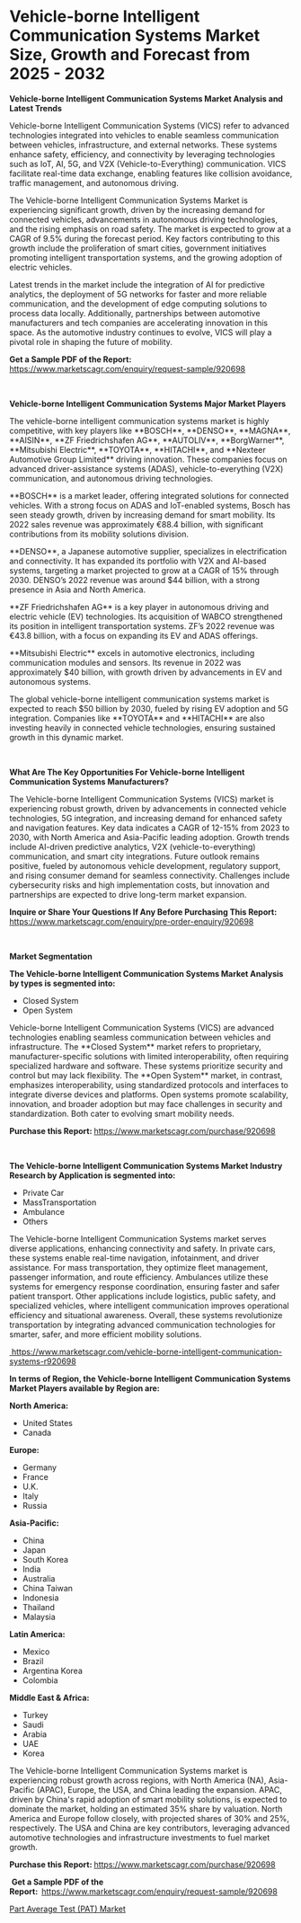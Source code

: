 <p><h1>Vehicle-borne Intelligent Communication Systems Market Size, Growth and Forecast from 2025 - 2032</h1></p><p><strong>Vehicle-borne Intelligent Communication Systems Market Analysis and Latest Trends</strong></p>
<p><p>Vehicle-borne Intelligent Communication Systems (VICS) refer to advanced technologies integrated into vehicles to enable seamless communication between vehicles, infrastructure, and external networks. These systems enhance safety, efficiency, and connectivity by leveraging technologies such as IoT, AI, 5G, and V2X (Vehicle-to-Everything) communication. VICS facilitate real-time data exchange, enabling features like collision avoidance, traffic management, and autonomous driving.</p><p>The Vehicle-borne Intelligent Communication Systems Market is experiencing significant growth, driven by the increasing demand for connected vehicles, advancements in autonomous driving technologies, and the rising emphasis on road safety. The market is expected to grow at a CAGR of 9.5% during the forecast period. Key factors contributing to this growth include the proliferation of smart cities, government initiatives promoting intelligent transportation systems, and the growing adoption of electric vehicles.</p><p>Latest trends in the market include the integration of AI for predictive analytics, the deployment of 5G networks for faster and more reliable communication, and the development of edge computing solutions to process data locally. Additionally, partnerships between automotive manufacturers and tech companies are accelerating innovation in this space. As the automotive industry continues to evolve, VICS will play a pivotal role in shaping the future of mobility.</p></p>
<p><strong>Get a Sample PDF of the Report:&nbsp;</strong> <a href="https://www.marketscagr.com/enquiry/request-sample/920698?utm_campaign=1848&utm_medium=2&utm_source=Github&utm_content=ia&utm_term=23012025&utm_id=vehicle-borne-intelligent-communication-systems">https://www.marketscagr.com/enquiry/request-sample/920698</a></p>
<p>&nbsp;</p>
<p><strong>Vehicle-borne Intelligent Communication Systems Major Market Players</strong></p>
<p><p>The vehicle-borne intelligent communication systems market is highly competitive, with key players like **BOSCH**, **DENSO**, **MAGNA**, **AISIN**, **ZF Friedrichshafen AG**, **AUTOLIV**, **BorgWarner**, **Mitsubishi Electric**, **TOYOTA**, **HITACHI**, and **Nexteer Automotive Group Limited** driving innovation. These companies focus on advanced driver-assistance systems (ADAS), vehicle-to-everything (V2X) communication, and autonomous driving technologies.</p><p>**BOSCH** is a market leader, offering integrated solutions for connected vehicles. With a strong focus on ADAS and IoT-enabled systems, Bosch has seen steady growth, driven by increasing demand for smart mobility. Its 2022 sales revenue was approximately €88.4 billion, with significant contributions from its mobility solutions division.</p><p>**DENSO**, a Japanese automotive supplier, specializes in electrification and connectivity. It has expanded its portfolio with V2X and AI-based systems, targeting a market projected to grow at a CAGR of 15% through 2030. DENSO’s 2022 revenue was around $44 billion, with a strong presence in Asia and North America.</p><p>**ZF Friedrichshafen AG** is a key player in autonomous driving and electric vehicle (EV) technologies. Its acquisition of WABCO strengthened its position in intelligent transportation systems. ZF’s 2022 revenue was €43.8 billion, with a focus on expanding its EV and ADAS offerings.</p><p>**Mitsubishi Electric** excels in automotive electronics, including communication modules and sensors. Its revenue in 2022 was approximately $40 billion, with growth driven by advancements in EV and autonomous systems.</p><p>The global vehicle-borne intelligent communication systems market is expected to reach $50 billion by 2030, fueled by rising EV adoption and 5G integration. Companies like **TOYOTA** and **HITACHI** are also investing heavily in connected vehicle technologies, ensuring sustained growth in this dynamic market.</p></p>
<p>&nbsp;</p>
<p><strong>What Are The Key Opportunities For Vehicle-borne Intelligent Communication Systems Manufacturers?</strong></p>
<p><p>The Vehicle-borne Intelligent Communication Systems (VICS) market is experiencing robust growth, driven by advancements in connected vehicle technologies, 5G integration, and increasing demand for enhanced safety and navigation features. Key data indicates a CAGR of 12-15% from 2023 to 2030, with North America and Asia-Pacific leading adoption. Growth trends include AI-driven predictive analytics, V2X (vehicle-to-everything) communication, and smart city integrations. Future outlook remains positive, fueled by autonomous vehicle development, regulatory support, and rising consumer demand for seamless connectivity. Challenges include cybersecurity risks and high implementation costs, but innovation and partnerships are expected to drive long-term market expansion.</p></p>
<p><strong>Inquire or Share Your Questions If Any Before Purchasing This Report:</strong> <a href="https://www.marketscagr.com/enquiry/pre-order-enquiry/920698?utm_campaign=1848&utm_medium=2&utm_source=Github&utm_content=ia&utm_term=23012025&utm_id=vehicle-borne-intelligent-communication-systems">https://www.marketscagr.com/enquiry/pre-order-enquiry/920698</a></p>
<p>&nbsp;</p>
<p><strong>Market Segmentation</strong></p>
<p><strong>The Vehicle-borne Intelligent Communication Systems Market Analysis by types is segmented into:</strong></p>
<p><ul><li>Closed System</li><li>Open System</li></ul></p>
<p><p>Vehicle-borne Intelligent Communication Systems (VICS) are advanced technologies enabling seamless communication between vehicles and infrastructure. The **Closed System** market refers to proprietary, manufacturer-specific solutions with limited interoperability, often requiring specialized hardware and software. These systems prioritize security and control but may lack flexibility. The **Open System** market, in contrast, emphasizes interoperability, using standardized protocols and interfaces to integrate diverse devices and platforms. Open systems promote scalability, innovation, and broader adoption but may face challenges in security and standardization. Both cater to evolving smart mobility needs.</p></p>
<p><strong>Purchase this Report:&nbsp;</strong><a href="https://www.marketscagr.com/purchase/920698?utm_campaign=1848&utm_medium=2&utm_source=Github&utm_content=ia&utm_term=23012025&utm_id=vehicle-borne-intelligent-communication-systems">https://www.marketscagr.com/purchase/920698</a></p>
<p>&nbsp;</p>
<p><strong>The Vehicle-borne Intelligent Communication Systems Market Industry Research by Application is segmented into:</strong></p>
<p><ul><li>Private Car</li><li>MassTransportation</li><li>Ambulance</li><li>Others</li></ul></p>
<p><p>The Vehicle-borne Intelligent Communication Systems market serves diverse applications, enhancing connectivity and safety. In private cars, these systems enable real-time navigation, infotainment, and driver assistance. For mass transportation, they optimize fleet management, passenger information, and route efficiency. Ambulances utilize these systems for emergency response coordination, ensuring faster and safer patient transport. Other applications include logistics, public safety, and specialized vehicles, where intelligent communication improves operational efficiency and situational awareness. Overall, these systems revolutionize transportation by integrating advanced communication technologies for smarter, safer, and more efficient mobility solutions.</p></p>
<p><a href="https://www.marketscagr.com/vehicle-borne-intelligent-communication-systems-r920698?utm_campaign=1848&utm_medium=2&utm_source=Github&utm_content=ia&utm_term=23012025&utm_id=vehicle-borne-intelligent-communication-systems">&nbsp;https://www.marketscagr.com/vehicle-borne-intelligent-communication-systems-r920698</a></p>
<p><strong>In terms of Region, the Vehicle-borne Intelligent Communication Systems Market Players available by Region are:</strong></p>
<p>
    <p> <strong> North America: </strong>
        <ul>
            <li>United States</li>
            <li>Canada</li>
        </ul>
        </p> 
    <p> <strong> Europe: </strong>
        <ul>
            <li>Germany</li>
            <li>France</li>
            <li>U.K.</li>
            <li>Italy</li>
            <li>Russia</li>
        </ul>
        </p> 
    <p> <strong> Asia-Pacific: </strong>
        <ul>
            <li>China</li>
            <li>Japan</li>
            <li>South Korea</li>
            <li>India</li>
            <li>Australia</li>
            <li>China Taiwan</li>
            <li>Indonesia</li>
            <li>Thailand</li>
            <li>Malaysia</li>
        </ul>
        </p> 
    <p> <strong> Latin America: </strong>
        <ul>
            <li>Mexico</li>
            <li>Brazil</li>
            <li>Argentina Korea</li>
            <li>Colombia</li>
        </ul>
        </p> 
    <p> <strong> Middle East & Africa: </strong>
        <ul>
            <li>Turkey</li>
            <li>Saudi</li>
            <li>Arabia</li>
            <li>UAE</li>
            <li>Korea</li>
        </ul>
    </p>
    </p>
<p><p>The Vehicle-borne Intelligent Communication Systems market is experiencing robust growth across regions, with North America (NA), Asia-Pacific (APAC), Europe, the USA, and China leading the expansion. APAC, driven by China's rapid adoption of smart mobility solutions, is expected to dominate the market, holding an estimated 35% share by valuation. North America and Europe follow closely, with projected shares of 30% and 25%, respectively. The USA and China are key contributors, leveraging advanced automotive technologies and infrastructure investments to fuel market growth.</p></p>
<p><strong>Purchase this Report: </strong><a href="https://www.marketscagr.com/purchase/920698?utm_campaign=1848&utm_medium=2&utm_source=Github&utm_content=ia&utm_term=23012025&utm_id=vehicle-borne-intelligent-communication-systems">https://www.marketscagr.com/purchase/920698</a></p>
<p>&nbsp;<strong>Get a Sample PDF of the Report:&nbsp;&nbsp;</strong><a href="https://www.marketscagr.com/enquiry/request-sample/920698?utm_campaign=1848&utm_medium=2&utm_source=Github&utm_content=ia&utm_term=23012025&utm_id=vehicle-borne-intelligent-communication-systems">https://www.marketscagr.com/enquiry/request-sample/920698</a></p>
<p><strong></strong></p>
<p><p><a href="https://github.com/WillieWoodard/Market-Research-Report-List-7/blob/main/part-average-test-pat-market.md?utm_campaign=1848&utm_medium=2&utm_source=Github&utm_content=ia&utm_term=23012025&utm_id=vehicle-borne-intelligent-communication-systems">Part Average Test (PAT) Market</a></p></p>